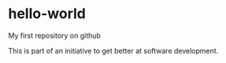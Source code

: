 # hello-world
My first repository on github

This is part of an initiative to get better at software development.
